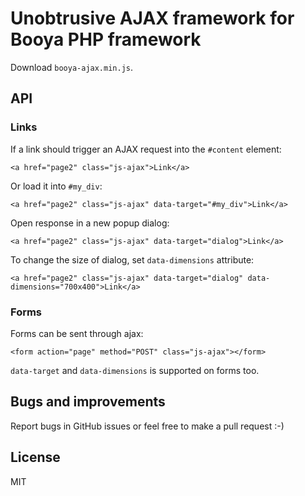 # Unobtrusive AJAX framework for Booya PHP framework

Download `booya-ajax.min.js`.

## API

### Links

If a link should trigger an AJAX request into the `#content` element:

```
<a href="page2" class="js-ajax">Link</a>
```

Or load it into `#my_div`:

```
<a href="page2" class="js-ajax" data-target="#my_div">Link</a>
```

Open response in a new popup dialog:

```
<a href="page2" class="js-ajax" data-target="dialog">Link</a>
```

To change the size of dialog, set `data-dimensions` attribute:

```
<a href="page2" class="js-ajax" data-target="dialog" data-dimensions="700x400">Link</a>
```

### Forms

Forms can be sent through ajax:

```
<form action="page" method="POST" class="js-ajax"></form>
```

`data-target` and `data-dimensions` is supported on forms too.

## Bugs and improvements

Report bugs in GitHub issues or feel free to make a pull request :-)

## License

MIT
